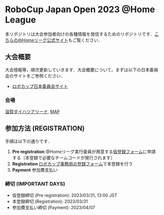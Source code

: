 # RoboCup Japan Open 2023 @Home League

本リポジトリは大会参加者向けの各種情報を発信するためのリポジトリです．[こちらの@Homeリーグ公式サイト](https://sites.google.com/site/robocuphomejapan/home)もご覧ください．

## 大会概要
大会情報等，順次更新していきます．大会概要について，まずは以下の日本委員会のサイトをご参照ください．
- [ロボカップ日本委員会サイト](https://www.robocup.or.jp/japanopen2023/overview.html)

### 会場
[滋賀ダイハツアリーナ](https://shiga-arena.jp), [MAP](https://goo.gl/maps/sTLdyA72JWa7g67s9)

## 参加方法 (REGISTRATION)
手順は以下の通りです．

1. **Pre registration** @Homeリーグ実行委員が用意する[仮登録フォーム](https://docs.google.com/forms/d/e/1FAIpQLSchOq-ZFpDM4_SGi-v-VwI93-Mz1-hiSW0qeE3oUSAUC6o26g/viewform)に申請する（本登録で必要なチームコードが発行されます）
2. **Registration** [ロボカップ事務局の登録フォーム](https://www.robocup.or.jp/japanopen2023/registration.html)で本登録を行う
3. **Payment** 参加費支払い

### 締切 (IMPORTANT DAYS)
- 仮登録締切 (Pre registration): 2023/03/31, 13:00 JST
- 本登録締切 (Registration): 2023/03/31
- 参加費支払い締切 (Payment): 2023/04/07